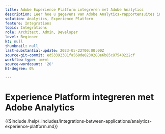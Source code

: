 ```yaml
---
title: Adobe Experience Platform integreren met Adobe Analytics
description: Leer hoe u gegevens van Adobe Analytics-rapportensuites in Experience Platform kunt opnemen.
solution: Analytics, Experience Platform
feature: Integrations
topic: Integrations
role: Architect, Admin, Developer
level: Beginner
kt: null
thumbnail: null
last-substantial-update: 2023-05-22T00:00:00Z
source-git-commit: ed53392381fa568de8230288e6b85c87540222cf
workflow-type: tm+mt
source-wordcount: '26'
ht-degree: 0%

---
```



# Experience Platform integreren met Adobe Analytics

{{$include /help/_includes/integrations-between-applications/analytics-experience-platform.md}}
